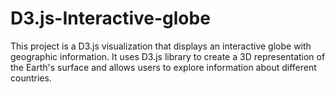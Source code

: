 # D3.js-Interactive-globe
This project is a D3.js visualization that displays an interactive globe with geographic information. It uses D3.js library to create a 3D representation of the Earth's surface and allows users to explore information about different countries.
